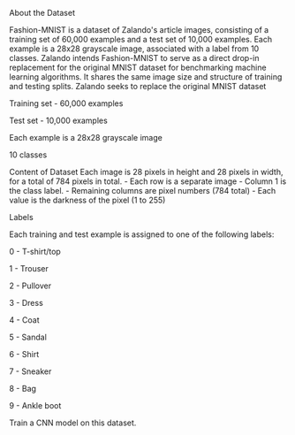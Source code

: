 About the Dataset

Fashion-MNIST is a dataset of Zalando's article images, consisting of a training set of 60,000 examples and a test set of 10,000 examples. Each example is a 28x28 grayscale image, associated with a label from 10 classes. Zalando intends Fashion-MNIST to serve as a direct drop-in replacement for the original MNIST dataset for benchmarking machine learning algorithms. It shares the same image size and structure of training and testing splits. Zalando seeks to replace the original MNIST dataset

Training set - 60,000 examples

Test set - 10,000 examples

Each example is a 28x28 grayscale image

10 classes

Content of Dataset
Each image is 28 pixels in height and 28 pixels in width, for a total of 784 pixels in total. - Each row is a separate image - Column 1 is the class label. - Remaining columns are pixel numbers (784 total) - Each value is the darkness of the pixel (1 to 255)

Labels

Each training and test example is assigned to one of the following labels:

0 - T-shirt/top

1 - Trouser

2 - Pullover

3 - Dress

4 - Coat

5 - Sandal

6 - Shirt

7 - Sneaker

8 - Bag

9 - Ankle boot

Train a CNN model on this dataset.
